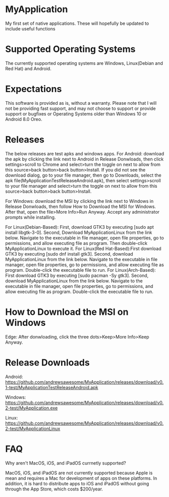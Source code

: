 # MyApplication
My first set of native applications. These will hopefully be updated to include useful functions

# Supported Operating Systems
The currently supported operating systems are Windows, Linux(Debian and Red Hat) and Android. 

# Expectations
This software is provided as is, without a warranty. Please note that I will not be providing fast support, and may not choose to support or provide support or bugfixes or Operating Systems older than Windows 10 or Android 8.0 Oreo. 

# Releases

The below releases are test apks and windows apps. 
For Android: download the apk by clicking the link next to Android in Release Donwloads, then click settings>scroll to Chrome and select>turn the toggle on next to allow from this source>back button>back button>Install. If you did not see the download dialog, go to your file manager, then go to  Downloads, select the apk file(MyApplicationTestReleaseAndroid.apk), then select settings>scroll to your file manager and select>turn the toggle on next to allow from this source>back button>back button>Install.

For Windows: download the MSI by clicking the link next to Windows in Release Donwloads, then follow How to Download the MSI for Windows. After that, open the file>More Info>Run Anyway. Accept any administrator prompts while installing.

For Linux(Debian-Based): First, download GTK3 by executing [sudo apt install libgtk-3-0]. Second, Download MyApplicationLinux from the link below.  Navigate to the executable in file manager, open file properties, go to permissions, and allow executing file as program. Then double-click MyApplicationLinux to execute it.
For Linux(Red Hat-Based):First download GTK3 by executing [sudo dnf install gtk3]. Second, download MyApplicationLinux from the link below. Navigate to the executable in file manager, open file properties, go to permissions, and allow executing file as program. Double-click the executable file to run.
For Linux(Arch-Based): First download GTK3 by executing [sudo pacman -Sy gtk3]. Second, download MyApplicationLinux from the link below. Navigate to the executable in file manager, open file properties, go to permissions, and allow executing file as program. Double-click the executable file to run.

# How to Download the MSI on Windows

Edge: After donwloading, click the three dots>Keep>More Info>Keep Anyway.

# Release Downloads

Android: https://github.com/andrewsawesome/MyApplication/releases/download/v0.1-test/MyApplicationTestReleaseAndroid.apk

Windows: https://github.com/andrewsawesome/MyApplication/releases/download/v0.2-test/MyApplication.exe

Linux: https://github.com/andrewsawesome/MyApplication/releases/download/v0.2-test/MyApplicationLinux
# FAQ

Why aren't MacOS, iOS, and iPadOS currnetly supported?

MacOS, iOS, and iPadOS are not currently supported because Apple is mean and requires a Mac for development of apps on these platforms. In addition, it is hard to distribute apps to iOS and iPadOS without going through the App Store, which costs $200/year.
